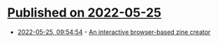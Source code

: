 # [Published on 2022-05-25](index.md)

* [2022-05-25, 09:54:54](https://news.ycombinator.com/item?id=31502376) - [An interactive browser-based zine creator](http://unicornycopia.com/ezm/)

